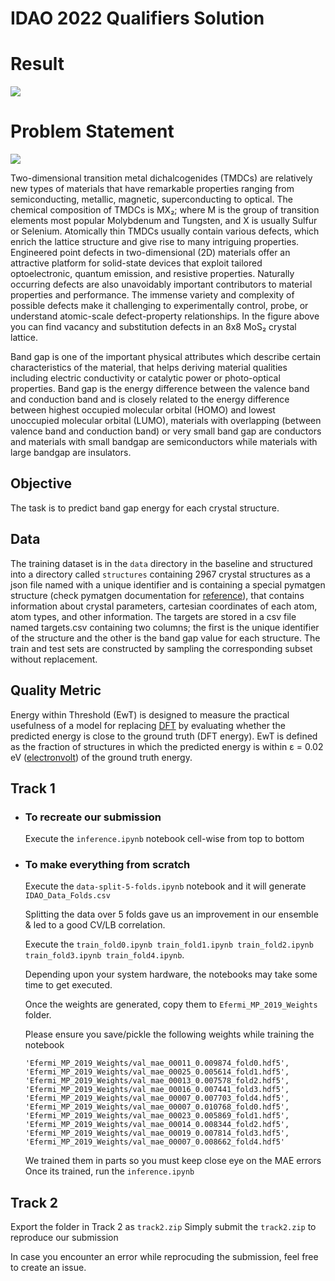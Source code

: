 # IDAO 2022 Qualifiers Solution

# Result
![](https://i.ibb.co/Pt0TJkz/Screenshot-2022-03-18-at-20-46-36-Results-IDAO-International-Data-Analysis-Olympiad.png)


# Problem Statement
![](https://i.ibb.co/RzWkkmN/image.png)

Two-dimensional transition metal dichalcogenides (TMDCs) are relatively new types of materials that have remarkable properties ranging from semiconducting, metallic, magnetic, superconducting to optical. The chemical composition of TMDCs is MX₂; where M is the group of transition elements most popular Molybdenum and Tungsten, and X is usually Sulfur or Selenium. Atomically thin TMDCs usually contain various defects, which enrich the lattice structure and give rise to many intriguing properties. Engineered point defects in two-dimensional (2D) materials offer an attractive platform for solid-state devices that exploit tailored optoelectronic, quantum emission, and resistive properties. Naturally occurring defects are also unavoidably important contributors to material properties and performance. The immense variety and complexity of possible defects make it challenging to experimentally control, probe, or understand atomic-scale defect-property relationships. In the figure above you can find vacancy and substitution defects in an 8x8 MoS₂ crystal lattice.


Band gap is one of the important physical attributes which describe certain characteristics of the material, that helps deriving material qualities including electric conductivity or catalytic power or photo-optical properties. Band gap is the energy difference between the valence band and conduction band and is closely related to the energy difference between highest occupied molecular orbital (HOMO) and lowest unoccupied molecular orbital (LUMO), materials with overlapping (between valence band and conduction band) or very small band gap are conductors and materials with small bandgap are semiconductors while materials with large bandgap are insulators.

## Objective 
The task is to predict band gap energy for each crystal structure.

## Data
The training dataset is in the `data` directory in the baseline and structured into a directory called `structures` containing 2967 crystal structures as a json file named with a unique identifier and is containing a special pymatgen structure (check pymatgen documentation for [reference](https://pymatgen.org/index.html)), that contains information about crystal parameters, cartesian coordinates of each atom, atom types, and other information. The targets are stored in a csv file named targets.csv containing two columns; the first is the unique identifier of the structure and the other is the band gap value for each structure. The train and test sets are constructed by sampling the corresponding subset without replacement.

## Quality Metric
Energy within Threshold (EwT) is designed to measure the practical usefulness of a model for replacing [DFT](https://en.wikipedia.org/wiki/Density_functional_theory) by evaluating whether the predicted energy is close to the ground truth (DFT energy). EwT is defined as the fraction of structures in which the predicted energy is within ε = 0.02 eV ([electronvolt](https://en.wikipedia.org/wiki/Electronvolt)) of the ground truth energy. 


## Track 1
* ### To recreate our submission
  Execute the `inference.ipynb` notebook cell-wise from top to bottom

* ### To make everything from scratch
  Execute the `data-split-5-folds.ipynb` notebook and it will generate `IDAO_Data_Folds.csv`
  
  Splitting the data over 5 folds gave us an improvement in our ensemble & led to a good CV/LB correlation.
  
  Execute the `train_fold0.ipynb train_fold1.ipynb train_fold2.ipynb train_fold3.ipynb train_fold4.ipynb`.
  
  Depending upon your system hardware, the notebooks may take some time to get executed.
  
  Once the weights are generated, copy them to `Efermi_MP_2019_Weights` folder.
  
  Please ensure you save/pickle the following weights while training the notebook
  ```
  'Efermi_MP_2019_Weights/val_mae_00011_0.009874_fold0.hdf5',
  'Efermi_MP_2019_Weights/val_mae_00025_0.005614_fold1.hdf5',
  'Efermi_MP_2019_Weights/val_mae_00013_0.007578_fold2.hdf5',
  'Efermi_MP_2019_Weights/val_mae_00016_0.007441_fold3.hdf5',
  'Efermi_MP_2019_Weights/val_mae_00007_0.007703_fold4.hdf5',
  'Efermi_MP_2019_Weights/val_mae_00007_0.010768_fold0.hdf5',
  'Efermi_MP_2019_Weights/val_mae_00023_0.005869_fold1.hdf5',
  'Efermi_MP_2019_Weights/val_mae_00014_0.008344_fold2.hdf5',
  'Efermi_MP_2019_Weights/val_mae_00019_0.007814_fold3.hdf5',
  'Efermi_MP_2019_Weights/val_mae_00007_0.008662_fold4.hdf5'
  ```
  We trained them in parts so you must keep close eye on the MAE errors
  Once its trained, run the `inference.ipynb` 


## Track 2
  Export the folder in Track 2 as `track2.zip`
  Simply submit the `track2.zip` to reproduce our submission
  
  
In case you encounter an error while reprocuding the submission, feel free to create an issue.
